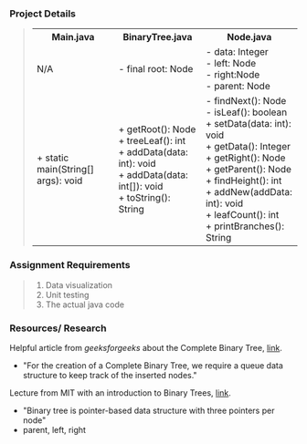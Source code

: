 ### Project Details
> <table>
>   <tr>
>     <th>Main.java</th>
>     <th>BinaryTree.java</th>
>     <th>Node.java</th>
>   </tr>
>   <tr style="horizontal-align:top">
>     <td>N/A</td>
>     <td>- final root: Node</td>
>     <td>- data: Integer<br>- left: Node<br>- right:Node<br>- parent: Node</td>
>   </tr>
>   <tr style="horizontal-align:top">
>     <td>+ static main(String[] args): void</td>
>     <td>+ getRoot(): Node<br>+ treeLeaf(): int<br>+ addData(data: int): void<br>+ addData(data: int[]): void<br>+ toString(): String</td>
>     <td>- findNext(): Node<br>- isLeaf(): boolean<br>+ setData(data: int): void<br>+ getData(): Integer<br>+ getRight(): Node<br>+ getParent(): Node<br>+ findHeight(): int<br>+ addNew(addData: int): void<br>+ leafCount(): int<br>+ printBranches(): String</td>
>   </tr>
> </table>

### Assignment Requirements
> 1. Data visualization 
> 2. Unit testing
> 3. The actual java code

### Resources/ Research
<p>Helpful article from <i>geeksforgeeks</i> about the Complete Binary Tree, 
<a href="https://www.geeksforgeeks.org/complete-binary-tree/">link</a>.</p>

 - "For the creation of a Complete Binary Tree, we require a queue data structure to keep track of the inserted nodes."
<p>Lecture from MIT with an introduction to Binary Trees, <a href="https://ocw.mit.edu/courses/6-006-introduction-to-algorithms-spring-2020/376714cc85c6c784d90eec9c575ec027_MIT6_006S20_lec6.pdf">link</a>.</p>

 - "Binary tree is pointer-based data structure with three pointers per node"
 - parent, left, right
